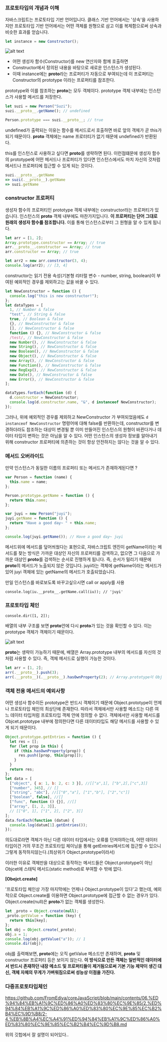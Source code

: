 ### 프로토타입의 개념과 이해

자바스크립트는 프로토타입 기반 언어입니다. 클래스 기반 언어에서는 '상속'을 사용하지만 프로토타입 기반 언어에서는 어떤 객체를 원형으로 삼고 이를 복제함으로써 상속과 비슷한 효과를 얻습니다.

```javascript
let instance = new Constructor();
```

![alt text](image.png)

- 어떤 생성자 함수(Constructor)를 new 연산자와 함께 호출하면
- Constructor에서 정의된 내용을 바탕으로 새로운 인스턴스가 생성된다.
- 이때 instance에는 **proto**라는 프로퍼티가 자동으로 부여되는데 이 프로퍼티는 Constructor의 prototype 이라는 프로퍼티를 참조한다.

prototype와 이를 참조하는 **proto**는 모두 객체이다. prototype 객체 내부에는 인스턴스가 사용할 메서드를 저장한다.

```javascript
let suzi = new Person("Suzi");
suzi.__proto__.getName(); // undefined

Person.prototype === suzi.__proto__; // true
```

undefined가 출력되는 이유는 함수를 메서드로서 호출하면 바로 앞의 객체가 곧 this가 되기 때문이다. **proto** 객체에는 name 프로터티가 없기 때문에 undefined가 반환된다.

this를 인스턴스로 사용하고 싶다면 **proto**를 생략하면 된다.
이런점떄문에 생성자 함수의 prototype에 어떤 메서드나 프로퍼티가 있다면 인스턴스에서도 마치 자신의 것처럼 메서드나 프로퍼티에 접근할 수 있게 되는 것이다.

```javascript
suzi.__proto__.getName
=> suzi(.__proto__).getName
=> suzi.getName
```

### constructor 프로퍼티

생성자 함수의 프로퍼티인 prototype 객체 내부에는 constructor라는 프로퍼티가 있습니다. 인스턴스의 **proto** 객체 내부에도 마찬가지입니다.
**이 프로퍼티는 단어 그대로 원래의 생성자 함수를 참조합니다.**
이를 통해 인스턴스로부터 그 원형을 알 수 있게 됩니다.

```javascript
let arr = [1, 2];
Array.prototype.constructor == Array; // true
arr.__proto__.constructor == Array; // true
arr.constructor == Array; // true

let arr2 = new arr.constructor(3, 4);
console.log(arr2); // [3, 4]
```

constructor는 읽기 전용 속성(기본형 리터럴 변수 - number, string, boolean)이 부여된 예외적인 경우를 제외하고는 값을 바꿀 수 있다.

```javascript
let NewConstructor = function () {
  console.log("this is new constructor!");
};
let dataTypes = [
  1, // Number & false
  "test", // String & false
  true, // Boolean & false
  {}, // NewConstructor & false
  [], // NewConstructor & false
  function () {}, // NewConstructor & false
  /test/, // NewConstructor & false
  new Number(), // NewConstructor & false
  new String(), // NewConstructor & false
  new Boolean(), // NewConstructor & false
  new Object(), // NewConstructor & false
  new Array(), // NewConstructor & false
  new Function(), // NewConstructor & false
  new RegExp(), // NewConstructor & false
  new Date(), // NewConstructor & false
  new Error(), // NewConstructor & false
];

dataTypes.forEach(function (d) {
  d.constructor = NewConstructor;
  console.log(d.constructor.name, "&", d instanceof NewConstructor);
});
```

그러나, 위에 예외적인 경우를 제외하고 NewConstructor 가 부여되었음에도 `d instanceof NewConstructor` 명령어에 대해 false를 반환하는데, constructor를 변경하더라도 참조하는 대상이 변경될 뿐 이미 만들어진 인스턴스의 원형이 바뀐다거나 데이터 타입이 변하는 것은 아님을 알 수 있다. 어떤 인스턴스의 생성자 정보를 알아내기 위해 constructor 프로퍼티에 의존하는 것이 항상 안전하지는 않다는 것을 알 수 있다.

### 메서드 오버라이드

만약 인스턴스가 동일한 이름의 프로퍼티 또는 메서드가 존재하게된다면 ?

```javascript
var Person = function (name) {
  this.name = name;
};

Person.prototype.getName = function () {
  return this.name;
};

var juyi = new Person("juyi");
juyi.getName = function () {
  return "Have a good day~ " + this.name;
};

console.log(juyi.getName()); // Have a good day~ juyi
```

메서드위에 메서드를 덮어씌웠다는 표현으로, 자바스크립트 엔진이 getName이라는 메서드를 찾는 방식은 가까운 대상인 자신의 프로퍼티를 검색하고, 없으면 그 다음으로 가까운 대상인 **proto**를 검색하는 순서로 진행하게 됩니다. 즉, 순서가 밀리기 때문에 **proto**의 메서드가 노출되지 않은 것입니다.
juyi라는 객체에 getName이라는 메서드가 있어 juyi 객체에 있는 getName의 메서드가 호출되었습니다.

만일 인스턴스를 바로보도록 바꾸고싶으시면 call or apply를 사용

```
console.log(iu.__proto__.getName.call(iu)); // 'juyi'
```

### 프로토타입 체인

```
console.dir([1, 2]);
```

배열의 내부 구조를 보면 **proto**안에 다시 **proto**가 있는 것을 확인할 수 있다. 이는 prototype 객체가 객체이기 때문이다.

![alt text](image-1.png)

**proto**는 생략이 가능하기 때문에, 배열은 Array.prototype 내부의 메서드를 자신의 것처럼 사용할 수 있다. 즉, 객체 메서드로 실행이 가능한 것이다.

```javascript
let arr = [1, 2];
arr(.__proto__).push(3);
arr(.__proto__)(.__proto__).hasOwnProperty(2); // Array.prototype이 Object라서 가능함
```

### 객체 전용 메서드의 예외사항

어떤 생성사 함수이든 prototype은 반드시 객체이기 때문에 Object.prototype이 언제나 프로토타입 체인의 최상단에 존재한다. 따라서 객체에서만 사용할 메소드는 다른 여느 데이터 타입처럼 프로토타입 객체 안에 정의할 수 없다. 객체에서만 사용할 메서드를 Objcet.prototype 내부에 정의한다면 다른 데이터타입도 해당 메서드를 사용할 수 있게 되기 때문이다.

```javascript
Object.prototype.getEntries = function () {
  let res = [];
  for (let prop in this) {
    if (this.hasOwnProperty(prop)) {
      res.push([prop, this[prop]]);
    }
  }
  return res;
};
let data = [
  ["object", { a: 1, b: 2, c: 3 }], //[["a",1], ["b",2],["c",3]]
  ["number", 345], // []
  ["string", "abc"], //[["0","a"], ["1","b"], ["2","c"]]
  ["boolean", false], //[]
  ["func", function () {}], //[]
  ["array", [1, 2, 3]],
  // [["0", 1], ["1", 2], ["2", 3]]
];
data.forEach(function (datum) {
  console.log(datum[1].getEntries());
});
```

의도대로라면 객체가 아닌 다른 데이터 타입에서는 오류를 던져야하는데, 어떤 데이터 타입이건 거의 무조건 프로토타입 체이닝을 통해 getEntries메서드에 접근할 수 있으니 그렇게 동작하지않는다.(최상위가 Object.prototype이라서)

이러한 이유로 객체만을 대상으로 동작하는 메서드들은 Object.prototype이 아닌 Objcet에 스태틱 메서드(static method)로 부여할 수 밖에 없다.

**[Obejct.create]**

'프로토타입 체인상 가장 마지막에는 언제나 Object.prototype이 있다'고 했는데,
예외적으로 Object.create를 이용하면 Object.prototype에 접근할 수 없는 경우가 있다.
Object.create(null)은 **proto**가 없는 객체를 생성한다.

```javascript
let _proto = Object.create(null);
_proto.getValue = function (key) {
  return this[key];
};
let obj = Object.create(_proto);
obj.a = 1;
console.log(obj.getValue("a")); // 1
console.dir(obj);
```

obj를 출력해보면, **proto**에는 오직 getValue 메소드만 존재하며, **proto** 및 constructor 프로퍼티 등은 보이지 않는다.
**이 방식으로 만든 객체는 일반적인 데이터에서 반드시 존재하던 내장 메소드 및 프로퍼티들이 제거됨으로써 기본 기능 제약이 생긴 대신, 객체 자체의 무게가 가벼워짐으로써 성능상 이점을 가진다.**

### 다중프로토타입체인

https://github.com/FromEdiya/coreJavaScript/blob/main/contents/06.%ED%94%84%EB%A1%9C%ED%86%A0%ED%83%80%EC%9E%85/2.%ED%94%84%EB%A1%9C%ED%86%A0%ED%83%80%EC%9E%85%EC%B2%B4%EC%9D%B8/2-4.%EB%8B%A4%EC%A4%91%ED%94%84%EB%A1%9C%ED%86%A0%ED%83%80%EC%9E%85%EC%B2%B4%EC%9D%B8.md

위의 깃헙에서 잘 설명이 되어있다..
